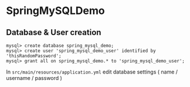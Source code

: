 # SpringMySQLDemo

## Database & User creation

```
mysql> create database spring_mysql_demo;
mysql> create user 'spring_mysql_demo_user' identified by 'thisRandomPassword';
mysql> grant all on spring_mysql_demo.* to 'spring_mysql_demo_user';
```

In `src/main/resources/application.yml` edit database settings ( name / username / password )
